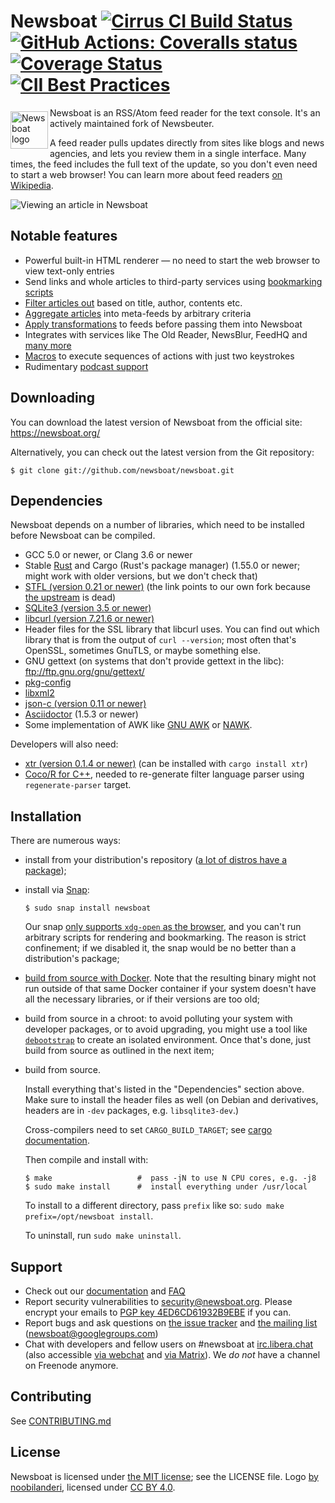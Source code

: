Newsboat [![Cirrus CI Build Status](https://api.cirrus-ci.com/github/newsboat/newsboat.svg)](https://cirrus-ci.com/github/newsboat/newsboat) [![GitHub Actions: Coveralls status](https://github.com/newsboat/newsboat/workflows/Coveralls/badge.svg)](https://github.com/newsboat/newsboat/actions?query=workflow%3ACoveralls) [![Coverage Status](https://coveralls.io/repos/github/newsboat/newsboat/badge.svg?branch=master)](https://coveralls.io/github/newsboat/newsboat?branch=master) [![CII Best Practices](https://bestpractices.coreinfrastructure.org/projects/3328/badge)](https://bestpractices.coreinfrastructure.org/projects/3328)
========

<a href="https://newsboat.org">
<img
    src="https://newsboat.org/logo.svg"
    alt="Newsboat logo"
    align="left"
    height="60"
    width="60"
    vspace="6" /></a>

Newsboat is an RSS/Atom feed reader for the text console. It's an actively
maintained fork of Newsbeuter.

A feed reader pulls updates directly from sites like blogs and news agencies,
and lets you review them in a single interface. Many times, the feed includes
the full text of the update, so you don't even need to start a web browser! You
can learn more about feed readers [on
Wikipedia](https://en.wikipedia.org/wiki/News_aggregator).

<img
    style="display: block; margin-left: auto; margin-right: auto;"
    src="https://newsboat.org/images/2.25-screenshot_2x-33f26153.png"
    alt="Viewing an article in Newsboat"
    />

Notable features
----------------

* Powerful built-in HTML renderer — no need to start the web browser to view
    text-only entries
* Send links and whole articles to third-party services using [bookmarking
    scripts](https://newsboat.org/releases/2.27.1/docs/newsboat.html#_bookmarking)
* [Filter articles out](https://newsboat.org/releases/2.27.1/docs/newsboat.html#_killfiles)
    based on title, author, contents etc.
* [Aggregate articles](https://newsboat.org/releases/2.27.1/docs/newsboat.html#_query_feeds)
    into meta-feeds by arbitrary criteria
* [Apply transformations](https://newsboat.org/releases/2.27.1/docs/newsboat.html#_scripts_and_filters_snownews_extensions)
    to feeds before passing them into Newsboat
* Integrates with services like The Old Reader, NewsBlur, FeedHQ
    and [many more](https://newsboat.org/releases/2.27.1/docs/newsboat.html#_newsboat_as_a_client_for_newsreading_services)
* [Macros](https://newsboat.org/releases/2.27.1/docs/newsboat.html#_macro_support)
    to execute sequences of actions with just two keystrokes
* Rudimentary [podcast support](https://newsboat.org/releases/2.27.1/docs/newsboat.html#_podcast_support)

Downloading
-----------

You can download the latest version of Newsboat from the official site:
https://newsboat.org/

Alternatively, you can check out the latest version from the Git repository:

	$ git clone git://github.com/newsboat/newsboat.git

Dependencies
------------

Newsboat depends on a number of libraries, which need to be installed before
Newsboat can be compiled.

<!--
    UPDATE doc/newsboat.asciidoc IF YOU CHANGE THIS LIST
-->
- GCC 5.0 or newer, or Clang 3.6 or newer
- Stable [Rust](https://www.rust-lang.org/en-US/) and Cargo (Rust's package
    manager) (1.55.0 or newer; might work with older versions, but we don't
    check that)
- [STFL (version 0.21 or newer)](https://github.com/newsboat/stfl) (the link
    points to our own fork because [the upstream](http://www.clifford.at/stfl/)
    is dead)
- [SQLite3 (version 3.5 or newer)](https://www.sqlite.org/download.html)
- [libcurl (version 7.21.6 or newer)](https://curl.haxx.se/download.html)
- Header files for the SSL library that libcurl uses. You can find out which
    library that is from the output of `curl --version`; most often that's
    OpenSSL, sometimes GnuTLS, or maybe something else.
- GNU gettext (on systems that don't provide gettext in the libc):
  ftp://ftp.gnu.org/gnu/gettext/
- [pkg-config](https://pkg-config.freedesktop.org/wiki/)
- [libxml2](http://xmlsoft.org/downloads.html)
- [json-c (version 0.11 or newer)](https://github.com/json-c/json-c/wiki)
- [Asciidoctor](https://asciidoctor.org/) (1.5.3 or newer)
- Some implementation of AWK like [GNU AWK](https://www.gnu.org/software/gawk) or [NAWK](https://github.com/onetrueawk/awk).

Developers will also need:

- [xtr (version 0.1.4 or newer)](https://github.com/woboq/tr) (can be installed
    with `cargo install xtr`)
- [Coco/R for C++](http://www.ssw.uni-linz.ac.at/coco/), needed to re-generate
    filter language parser using `regenerate-parser` target.
<!--
    UPDATE doc/newsboat.asciidoc IF YOU CHANGE THIS LIST
-->

Installation
------------

<!--
    UPDATE doc/newsboat.asciidoc IF YOU CHANGE THIS LIST
-->

There are numerous ways:

- install from your distribution's repository ([a lot of distros have
    a package](https://repology.org/project/newsboat));

- install via [Snap](https://snapcraft.io/docs/installing-snapd):

      $ sudo snap install newsboat

  Our snap [only supports `xdg-open` as the browser][snap-browser], and you
  can't run arbitrary scripts for rendering and bookmarking. The reason is
  strict confinement; if we disabled it, the snap would be no better than
  a distribution's package;

  [snap-browser]: https://newsboat.org/releases/2.27.1/docs/faq.html#_regarding_newsboat_snap_installations

- [build from source with Docker](doc/docker.md). Note that the resulting binary
    might not run outside of that same Docker container if your system doesn't
    have all the necessary libraries, or if their versions are too old;

- build from source in a chroot: to avoid polluting your system with developer
    packages, or to avoid upgrading, you might use a tool like
    [`debootstrap`](https://wiki.debian.org/Debootstrap) to create an isolated
    environment. Once that's done, just build from source as outlined in the
    next item;

- build from source.

    Install everything that's listed in the "Dependencies" section above. Make
    sure to install the header files as well (on Debian and derivatives, headers
    are in `-dev` packages, e.g. `libsqlite3-dev`.)

    Cross-compilers need to set `CARGO_BUILD_TARGET`; see [cargo
    documentation](https://doc.rust-lang.org/cargo/reference/config.html#environment-variables).

    Then compile and install with:

      $ make                   #  pass -jN to use N CPU cores, e.g. -j8
      $ sudo make install      #  install everything under /usr/local

    To install to a different directory, pass `prefix` like so: `sudo make
    prefix=/opt/newsboat install`.

    To uninstall, run `sudo make uninstall`.

<!--
    UPDATE doc/newsboat.asciidoc IF YOU CHANGE THIS LIST
-->

Support
-------

* Check out our
  [documentation](https://newsboat.org/releases/2.27.1/docs/newsboat.html) and
  [FAQ](https://newsboat.org/releases/2.27.1/docs/faq.html)
* Report security vulnerabilities to security@newsboat.org. Please encrypt your emails to
  [PGP key 4ED6CD61932B9EBE](https://newsboat.org/newsboat.pgp) if you can.
* Report bugs and ask questions on
  [the issue tracker](https://github.com/newsboat/newsboat/issues) and
  [the mailing list](https://groups.google.com/group/newsboat)
  (newsboat@googlegroups.com)
* Chat with developers and fellow users on #newsboat at
  [irc.libera.chat](https://libera.chat) (also accessible [via
  webchat](https://web.libera.chat/) and [via
  Matrix](https://matrix.to/#/#newsboat:libera.chat)). We *do not* have
  a channel on Freenode anymore.

Contributing
------------

See [CONTRIBUTING.md](CONTRIBUTING.md)

License
-------

Newsboat is licensed under [the MIT
license](https://opensource.org/licenses/MIT); see the LICENSE file. Logo [by
noobilanderi](https://groups.google.com/forum/#!topic/newsboat/Xm5pTsbeMEk),
licensed under [CC BY 4.0](https://creativecommons.org/licenses/by/4.0/).
